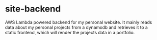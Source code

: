 # site-backend

AWS Lambda powered backend for my personal website. It mainly reads data about my personal projects from a dynamodb and retrieves it to a static frontend, which will render the projects data in a portfolio.
